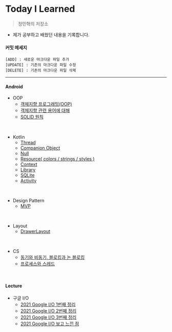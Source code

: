  Today I Learned
 ===

> 정민혁의 저장소

* 제가 공부하고 배웠던 내용을 기록합니다.

#### 커밋 메세지
    [ADD] : 새로운 마크다운 파일 추가
    [UPDATE] : 기존의 마크다운 파일 수정
    [DELETE] : 기존의 마크다운 파일 삭제

-------------------------



#### Android

* OOP
    * [객체지향 프로그래밍(OOP)](https://github.com/minhyuuk/WID/blob/main/OOP/oop.md)
    * [객체지향 관련 용어에 대해](https://github.com/minhyuuk/TIL/blob/main/OOP/oop_basic_keyword.md)
    * [SOLID 원칙](https://github.com/minhyuuk/TIL/blob/main/OOP/solid.md)

<br>

* Kotlin
    * [Thread](https://github.com/minhyuuk/WID/blob/main/Kotlin/thread.md)
    * [Companion Object](https://github.com/minhyuuk/TIL/blob/main/Kotlin/companion_object.md)
    * [Null](https://github.com/minhyuuk/WID/blob/main/Kotlin/null.md)
    * [Resource( colors / strings / styles )](https://github.com/minhyuuk/WID/blob/main/Kotlin/resource.md)
    * [Context](https://github.com/minhyuuk/WID/blob/main/Kotlin/context.md)
    * [Library](https://github.com/minhyuuk/WID/blob/main/Kotlin/library.md)
    * [SQLite](https://github.com/minhyuuk/WID/blob/main/Kotlin/resource.md)
    * [Activity](https://github.com/minhyuuk/WID/blob/main/Kotlin/activity.md)

<br>

* Design Pattern
    * [MVP]("https://github.com/minhyuuk/WID/blob/main/Kotlin/Design_Pattern/mvp.md")

<br>

* Layout
    * [DrawerLayout](https://github.com/minhyuuk/TIL/blob/main/Kotlin/Layout/drawerlayout.md)

<br>

* CS
    * [동기와 비동기, 블로킹과 논 블로킹](https://github.com/minhyuuk/TIL/blob/main/CS/synchronous_asynchronous.md)
    * [프로세스와 스레드](https://github.com/minhyuuk/TIL/blob/main/CS/process_thread.md)

<br>

#### Lecture
* 구글 I/O
    * [2021 Google I/O 1번째 정리](구글IO/IO_1.md)
    * [2021 Google I/O 2번째 정리](구글IO/IO_2.md)
    * [2021 Google I/O 3번째 정리](구글IO/IO_3.md)
    * [2021 Google I/O 보고 느낀 점](구글IO/IO_4.md)

<br>


